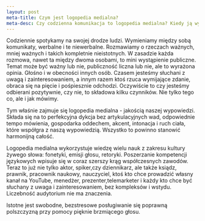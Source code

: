 ```yaml
---
layout: post
meta-title: Czym jest logopedia medialna?
meta-desc: Czy codzienna komunikacja to logopedia medialna? Kiedy ją wykorzystujemy? Czemu potrzebujemy jej w swoim życiu?
---
```


Codziennie spotykamy na swojej drodze ludzi. Wymieniamy między sobą komunikaty, werbalne i te niewerbalne. 
Rozmawiamy o rzeczach ważnych, mniej ważnych i takich kompletnie nieistotnych. 
W zasadzie każda rozmowa, nawet ta między dwoma osobami, to mini wystąpienie publiczne. 
Temat może być ważny lub nie, publiczność liczna lub nie, ale to wyrażona opinia. 
Głośno i w obecności innych osób. Czasem jesteśmy słuchani z uwagą i zainteresowaniem, 
a innym razem ktoś rzuca wymijające zdanie, obraca się na pięcie i pośpiesznie odchodzi. 
Oczywiście to czy jesteśmy odbierani pozytywnie, czy nie, to składowa kilku czynników. 
Nie tylko tego co, ale i jak mówimy. 

Tym właśnie zajmuje się logopedia medialna - jakością naszej wypowiedzi. Składa się na to perfekcyjna dykcja bez 
artykulacyjnych wad, odpowiednie tempo mówienia, gospodarka oddechem, akcent, intonacja i ruch ciała, które 
współgra z naszą wypowiedzią. Wszystko to powinno stanowić harmonijną całość.

Logopedia medialna wykorzystuje wiedzę wielu nauk z zakresu kultury żywego słowa: fonetyki, emisji głosu, retoryki. 
Poszerzanie kompetencji językowych wpisuje się w coraz szerszy krąg współczesnych zawodów. Teraz to już nie tylko aktor, 
spiker,czy dziennikarz, ale także ksiądz, prawnik, pracownik naukowy, nauczyciel, ktoś kto chce prowadzić własny kanał 
na YouTube, menedżer, prezenter,telemarketer i każdy kto chce być słuchany z uwaga i zainteresowaniem, bez kompleksów 
i wstydu. Liczebność audytorium nie ma znaczenia. 

Istotne jest swobodne, bezstresowe posługiwanie się poprawną polszczyzną przy pomocy pięknie brzmiącego głosu.
